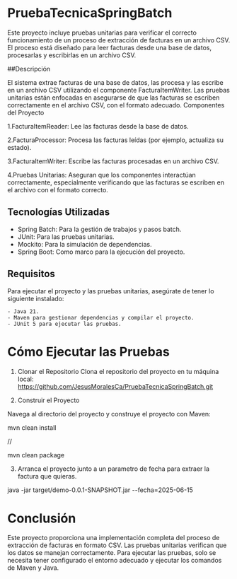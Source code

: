 # PruebaTecnicaSpringBatch


Este proyecto incluye pruebas unitarias para verificar el correcto funcionamiento de un proceso de extracción de facturas en un archivo CSV. El proceso está diseñado para leer facturas desde una base de datos, procesarlas y escribirlas en un archivo CSV.



##Descripción

El sistema extrae facturas de una base de datos, las procesa y las escribe en un archivo CSV utilizando el componente FacturaItemWriter. Las pruebas unitarias están enfocadas en asegurarse de que las facturas se escriben correctamente en el archivo CSV, con el formato adecuado.
Componentes del Proyecto

  1.FacturaItemReader: Lee las facturas desde la base de datos.

  2.FacturaProcessor: Procesa las facturas leídas (por ejemplo, actualiza su estado).

  3.FacturaItemWriter: Escribe las facturas procesadas en un archivo CSV.

  4.Pruebas Unitarias: Aseguran que los componentes interactúan correctamente, especialmente verificando que las facturas se escriben en el archivo con el formato correcto.


  ## Tecnologías Utilizadas

  - Spring Batch: Para la gestión de trabajos y pasos batch.
  - JUnit: Para las pruebas unitarias.
  - Mockito: Para la simulación de dependencias.
  - Spring Boot: Como marco para la ejecución del proyecto.


  ## Requisitos

  Para ejecutar el proyecto y las pruebas unitarias, asegúrate de tener lo siguiente instalado:

    - Java 21.
    - Maven para gestionar dependencias y compilar el proyecto.
    - JUnit 5 para ejecutar las pruebas.


  # Cómo Ejecutar las Pruebas
  
  1. Clonar el Repositorio
  Clona el repositorio del proyecto en tu máquina local:  https://github.com/JesusMoralesCa/PruebaTecnicaSpringBatch.git

  2. Construir el Proyecto
  
  Navega al directorio del proyecto y construye el proyecto con Maven:
  
  mvn clean install   
  
  //  
  
  mvn clean package

  3. Arranca el proyecto junto a un parametro de fecha para extraer la factura que quieras.

  java -jar target/demo-0.0.1-SNAPSHOT.jar --fecha=2025-06-15



 # Conclusión
  
  Este proyecto proporciona una implementación completa del proceso de extracción de facturas en formato CSV. Las pruebas unitarias verifican que los datos se manejan correctamente. Para ejecutar las pruebas, solo se necesita tener configurado el entorno adecuado y ejecutar los comandos de Maven y Java.
